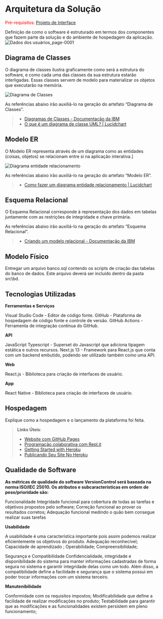 # Arquitetura da Solução

<span style="color:red">Pré-requisitos: <a href="3-Projeto de Interface.md"> Projeto de Interface</a></span>

Definição de como o software é estruturado em termos dos componentes que fazem parte da solução e do ambiente de hospedagem da aplicação.
![Dados dos usuários_page-0001](https://github.com/ICEI-PUC-Minas-PMV-ADS/pmv-ads-2024-1-e3-proj-mov-t6-pmv-ads-2024-1-e3-proj-versioncontrol/assets/71662852/7c551c18-b848-4495-ae7f-459e5286d598)


## Diagrama de Classes

O diagrama de classes ilustra graficamente como será a estrutura do software, e como cada uma das classes da sua estrutura estarão interligadas. Essas classes servem de modelo para materializar os objetos que executarão na memória.

![Diagrama de Classes](https://github.com/ICEI-PUC-Minas-PMV-ADS/pmv-ads-2024-1-e3-proj-mov-t6-pmv-ads-2024-1-e3-proj-versioncontrol/assets/71662852/f3223c1e-8bbc-4a7a-89ea-3a50114c7935)


As referências abaixo irão auxiliá-lo na geração do artefato “Diagrama de Classes”.

> - [Diagramas de Classes - Documentação da IBM](https://www.ibm.com/docs/pt-br/rational-soft-arch/9.6.1?topic=diagrams-class)
> - [O que é um diagrama de classe UML? | Lucidchart](https://www.lucidchart.com/pages/pt/o-que-e-diagrama-de-classe-uml)

## Modelo ER

O Modelo ER representa através de um diagrama como as entidades (coisas, objetos) se relacionam entre si na aplicação interativa.]

![Diagrama entidade relacionamento](https://github.com/ICEI-PUC-Minas-PMV-ADS/pmv-ads-2024-1-e3-proj-mov-t6-pmv-ads-2024-1-e3-proj-versioncontrol/assets/71662852/782d6085-9d3c-45db-b74e-3a5e2ce506ee)


As referências abaixo irão auxiliá-lo na geração do artefato “Modelo ER”.

> - [Como fazer um diagrama entidade relacionamento | Lucidchart](https://www.lucidchart.com/pages/pt/como-fazer-um-diagrama-entidade-relacionamento)

## Esquema Relacional

O Esquema Relacional corresponde à representação dos dados em tabelas juntamente com as restrições de integridade e chave primária.
 
As referências abaixo irão auxiliá-lo na geração do artefato “Esquema Relacional”.

> - [Criando um modelo relacional - Documentação da IBM](https://www.ibm.com/docs/pt-br/cognos-analytics/10.2.2?topic=designer-creating-relational-model)

## Modelo Físico

Entregar um arquivo banco.sql contendo os scripts de criação das tabelas do banco de dados. Este arquivo deverá ser incluído dentro da pasta src\bd.

## Tecnologias Utilizadas

**Ferramentas e Serviços**

Visual Studio Code - Editor de código fonte.
GitHub - Plataforma de hospedagem de código fonte e controle de versão.
GitHub Actions - Ferramenta de integração contínua do GitHub.

**API**

JavaScript 
Typescript - Superset do Javascript que adiciona tipagem estática e outros recursos.
Next.js 13 - Framework para React.js que conta com um backend embutido, podendo ser utilizado também como uma API.

**Web**

React.js - Biblioteca para criação de interfaces de usuário.

**App**

React Native - Biblioteca para criação de interfaces de usuário.

## Hospedagem

Explique como a hospedagem e o lançamento da plataforma foi feita.

> **Links Úteis**:
>
> - [Website com GitHub Pages](https://pages.github.com/)
> - [Programação colaborativa com Repl.it](https://repl.it/)
> - [Getting Started with Heroku](https://devcenter.heroku.com/start)
> - [Publicando Seu Site No Heroku](http://pythonclub.com.br/publicando-seu-hello-world-no-heroku.html)

## Qualidade de Software

**As métricas de qualidade do software VersionControl será baseada na norma ISO/IEC 25010. Os atributos e subcaracterísticas em ordem de peso/prioridade são:**

Funcionalidade Integridade funcional para cobertura de todas as tarefas e objetivos propostos pelo software; Correção funcional ao prover os resultados corretos; Adequação funcional medindo o quão bem consegue realizar suas tarefas

**Usabilidade**

A usabilidade é uma característica importante pois assim podemos realizar eficientemente os objetivos do produto. Adequação reconhecível; Capacidade de aprendizado ; Operabilidade; Compreensibilidade;

Segurança e Compatibilidade Confidencialidade, integridade e disponibilidade do sistema para manter informações cadastradas de forma segura no sistema e garantir integridade delas como um todo. Além disso, a compatibilidade define a facilidade e segurança que o sistema possui em poder trocar informações com um sistema terceiro.

**Manutenibilidade**

Conformidade com os requisitos impostos; Modificabilidade que define a facilidade de realizar modificações no produto; Testabilidade para garantir que as modificações e as funcionalidades existem persistem em pleno funcionamento;
